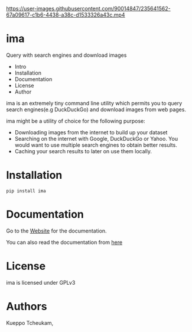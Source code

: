 
https://user-images.githubusercontent.com/90014847/235641562-67a09617-c1b6-4438-a38c-d1533326a43c.mp4


ima
===

Query with search engines and download images

- Intro
- Installation
- Documentation
- License
- Author

ima is an extremely tiny command line utility which permits you to query search engines(e.g DuckDuckGo)
and download images from web pages.

ima might be a utility of choice for the following purpose:

- Downloading images from the internet to build up your dataset
- Searching on the internet with Google, DuckDuckGo or Yahoo. You would want to
  use multiple search engines to obtain better results.
- Caching your search results to later on use them locally.

# Installation

```{python}
pip install ima
```

# Documentation

Go to the [Website](url) for the documentation.

You can also read the documentation from [here](./docs/introduction.md)

# License

ima is licensed under GPLv3

# Authors

Kueppo Tcheukam, <tcheukueppo at tutanota.com>
